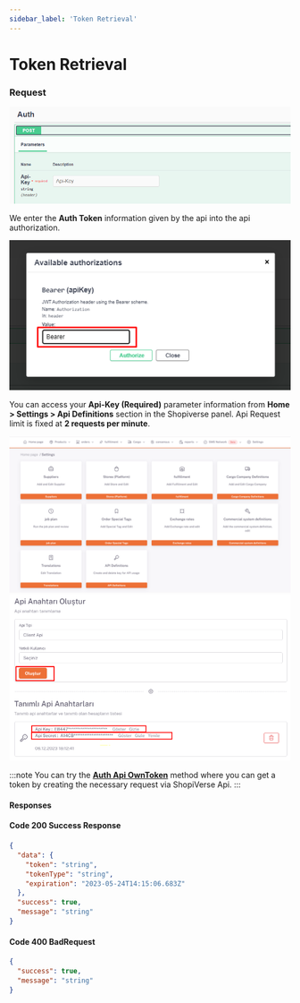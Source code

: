 ```yaml
---
sidebar_label: 'Token Retrieval'
---
```


# Token Retrieval

### Request
![AutRequest](../auth/img/Auth.png)

We enter the **Auth Token** information given by the api into the api authorization.

![BearerToken](../auth/img/BearerToken.png)

You can access your **Api-Key (Required)** parameter information from **Home > Settings > Api Definitions** section in the Shopiverse panel. Api Request limit is fixed at **2 requests per minute**.

![ApiKey](../auth/img/ApiKey.png)
![ApiKeyDefinition](../auth/img/ApiDefinitions.png)

:::note
You can try the **[Auth Api OwnToken](https://api.shopiverse.com/swagger/index.html "Auth Api OwmToken")** method where you can get a token by creating the necessary request via ShopiVerse Api.
:::

#### Responses

#### Code 200 Success Response
```json
{
  "data": {
    "token": "string",
    "tokenType": "string",
    "expiration": "2023-05-24T14:15:06.683Z"
  },
  "success": true,
  "message": "string"
}
```

#### Code 400 BadRequest
```json
{
  "success": true,
  "message": "string"
}
```